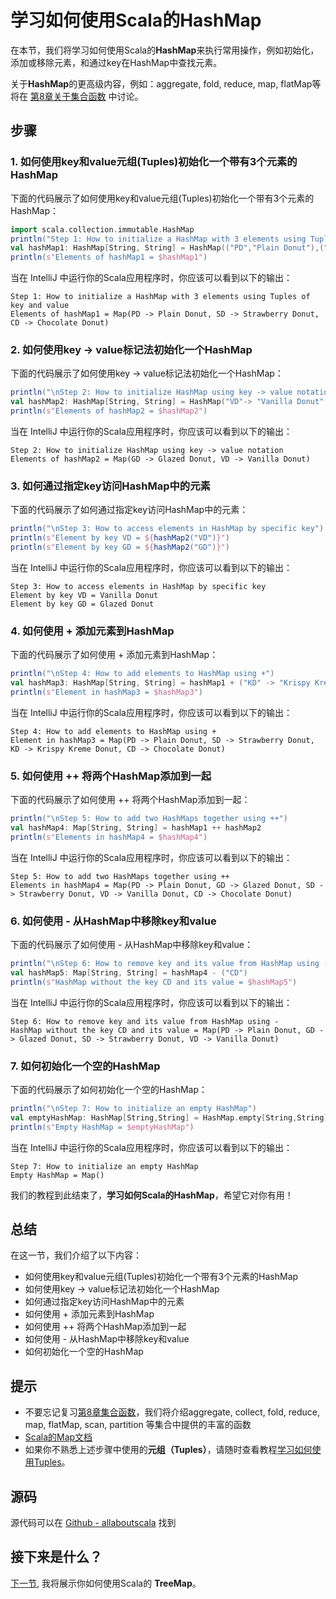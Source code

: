 # 学习如何使用Scala的HashMap

在本节，我们将学习如何使用Scala的**HashMap**来执行常用操作，例如初始化，添加或移除元素，和通过key在HashMap中查找元素。
 
关于**HashMap**的更高级内容，例如：aggregate, fold, reduce, map, flatMap等将在 [第8章关于集合函数](8_1.md) 中讨论。

## 步骤

### 1. 如何使用key和value元组(Tuples)初始化一个带有3个元素的HashMap

下面的代码展示了如何使用key和value元组(Tuples)初始化一个带有3个元素的HashMap：

```scala
import scala.collection.immutable.HashMap
println("Step 1: How to initialize a HashMap with 3 elements using Tuples of key and value")
val hashMap1: HashMap[String, String] = HashMap(("PD","Plain Donut"),("SD","Strawberry Donut"),("CD","Chocolate Donut"))
println(s"Elements of hashMap1 = $hashMap1")

```

当在 IntelliJ 中运行你的Scala应用程序时，你应该可以看到以下的输出：

```
Step 1: How to initialize a HashMap with 3 elements using Tuples of key and value
Elements of hashMap1 = Map(PD -> Plain Donut, SD -> Strawberry Donut, CD -> Chocolate Donut)

```

### 2. 如何使用key -> value标记法初始化一个HashMap

下面的代码展示了如何使用key -> value标记法初始化一个HashMap：

```scala
println("\nStep 2: How to initialize HashMap using key -> value notation")
val hashMap2: HashMap[String, String] = HashMap("VD"-> "Vanilla Donut", "GD" -> "Glazed Donut")
println(s"Elements of hashMap2 = $hashMap2")

```

当在 IntelliJ 中运行你的Scala应用程序时，你应该可以看到以下的输出：

```
Step 2: How to initialize HashMap using key -> value notation
Elements of hashMap2 = Map(GD -> Glazed Donut, VD -> Vanilla Donut)

```

### 3. 如何通过指定key访问HashMap中的元素

下面的代码展示了如何通过指定key访问HashMap中的元素：

```scala
println("\nStep 3: How to access elements in HashMap by specific key")
println(s"Element by key VD = ${hashMap2("VD")}")
println(s"Element by key GD = ${hashMap2("GD")}")

```

当在 IntelliJ 中运行你的Scala应用程序时，你应该可以看到以下的输出：

```
Step 3: How to access elements in HashMap by specific key
Element by key VD = Vanilla Donut
Element by key GD = Glazed Donut

```

### 4. 如何使用 + 添加元素到HashMap

下面的代码展示了如何使用 + 添加元素到HashMap：

```scala
println("\nStep 4: How to add elements to HashMap using +")
val hashMap3: HashMap[String, String] = hashMap1 + ("KD" -> "Krispy Kreme Donut")
println(s"Element in hashMap3 = $hashMap3")

```

当在 IntelliJ 中运行你的Scala应用程序时，你应该可以看到以下的输出：

```
Step 4: How to add elements to HashMap using +
Element in hashMap3 = Map(PD -> Plain Donut, SD -> Strawberry Donut, KD -> Krispy Kreme Donut, CD -> Chocolate Donut)

```

### 5. 如何使用 ++ 将两个HashMap添加到一起

下面的代码展示了如何使用 ++ 将两个HashMap添加到一起：

```scala
println("\nStep 5: How to add two HashMaps together using ++")
val hashMap4: Map[String, String] = hashMap1 ++ hashMap2
println(s"Elements in hashMap4 = $hashMap4")

```

当在 IntelliJ 中运行你的Scala应用程序时，你应该可以看到以下的输出：

```
Step 5: How to add two HashMaps together using ++
Elements in hashMap4 = Map(PD -> Plain Donut, GD -> Glazed Donut, SD -> Strawberry Donut, VD -> Vanilla Donut, CD -> Chocolate Donut)

```

### 6. 如何使用 - 从HashMap中移除key和value

下面的代码展示了如何使用 - 从HashMap中移除key和value：

```scala
println("\nStep 6: How to remove key and its value from HashMap using -")
val hashMap5: Map[String, String] = hashMap4 - ("CD")
println(s"HashMap without the key CD and its value = $hashMap5")

```

当在 IntelliJ 中运行你的Scala应用程序时，你应该可以看到以下的输出：

```
Step 6: How to remove key and its value from HashMap using -
HashMap without the key CD and its value = Map(PD -> Plain Donut, GD -> Glazed Donut, SD -> Strawberry Donut, VD -> Vanilla Donut)

```

### 7. 如何初始化一个空的HashMap

下面的代码展示了如何初始化一个空的HashMap：

```scala
println("\nStep 7: How to initialize an empty HashMap")
val emptyHashMap: HashMap[String,String] = HashMap.empty[String,String]
println(s"Empty HashMap = $emptyHashMap")

```

当在 IntelliJ 中运行你的Scala应用程序时，你应该可以看到以下的输出：

```
Step 7: How to initialize an empty HashMap
Empty HashMap = Map()

```

我们的教程到此结束了，**学习如何Scala的HashMap**，希望它对你有用！


## 总结

在这一节，我们介绍了以下内容：

- 如何使用key和value元组(Tuples)初始化一个带有3个元素的HashMap
- 如何使用key -> value标记法初始化一个HashMap
- 如何通过指定key访问HashMap中的元素
- 如何使用 + 添加元素到HashMap
- 如何使用 ++ 将两个HashMap添加到一起
- 如何使用 - 从HashMap中移除key和value
- 如何初始化一个空的HashMap


## 提示

- 不要忘记复习[第8章集合函数](8_1.md)，我们将介绍aggregate, collect, fold, reduce, map, flatMap, scan, partition 等集合中提供的丰富的函数
- [Scala的Map文档](http://www.scala-lang.org/api/current/#scala.collection.immutable.Map)
- 如果你不熟悉上述步骤中使用的**元组（Tuples）**，请随时查看教程[学习如何使用Tuples](2_10.md)。

## 源码

源代码可以在 [Github - allaboutscala](https://github.com/nadimbahadoor/allaboutscala) 找到
 
## 接下来是什么？

[下一节](6_6.md), 我将展示你如何使用Scala的 **TreeMap**。

